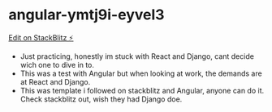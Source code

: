 # angular-ymtj9i-eyvel3

[Edit on StackBlitz ⚡️](https://stackblitz.com/edit/angular-ymtj9i-eyvel3)

+ Just practicing, honestly im stuck with React and Django, cant decide wich one to dive in to.
+ This was a test with Angular but when looking at work, the demands are at React and Django.
+ This was template i followed on stackblitz and Angular, anyone can do it. Check stackblitz out, wish they had Django doe.
